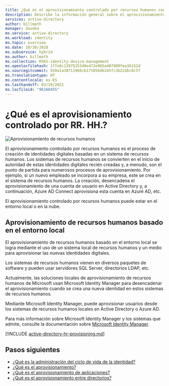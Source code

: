 ```yaml
---
title: ¿Qué es el aprovisionamiento controlado por recursos humanos con Azure Active Directory? | Microsoft Docs
description: Describe la información general sobre el aprovisionamiento controlado por recursos humanos.
services: active-directory
author: billmath
manager: daveba
ms.service: active-directory
ms.workload: identity
ms.topic: overview
ms.date: 10/30/2020
ms.subservice: hybrid
ms.author: billmath
ms.collection: M365-identity-device-management
ms.openlocfilehash: 1ffe8c1397525348e472e965a407909fee36152d
ms.sourcegitcommit: 910a1a38711966cb171050db245fc3b22abc8c5f
ms.translationtype: HT
ms.contentlocale: es-ES
ms.lasthandoff: 03/19/2021
ms.locfileid: "96168455"
---
```

# <a name="what-is-hr-driven-provisioning"></a>¿Qué es el aprovisionamiento controlado por RR. HH.?

![Aprovisionamiento de recursos humanos](./media/what-is-hr-driven-provisioning/cloud2a.png)

El aprovisionamiento controlado por recursos humanos es el proceso de creación de identidades digitales basadas en un sistema de recursos humanos.  Los sistemas de recursos humanos se convierten en el inicio de autoridad de estas identidades digitales recién creadas y, a menudo, son el punto de partida para numerosos procesos de aprovisionamiento.  Por ejemplo, si un nuevo empleado se incorpora a su empresa, este se crea en el sistema de recursos humanos.  La creación, desencadena el aprovisionamiento de una cuenta de usuario en Active Directory y, a continuación, Azure AD Connect aprovisiona esta cuenta en Azure AD, etc.

El aprovisionamiento controlado por recursos humanos puede estar en el entorno local o en la nube.

## <a name="on-premises-based-hr-provisioning"></a>Aprovisionamiento de recursos humanos basado en el entorno local
El aprovisionamiento de recursos humanos basado en el entorno local se logra mediante el uso de un sistema local de recursos humanos y un medio para aprovisionar las nuevas identidades digitales.

Los sistemas de recursos humanos vienen en diversos paquetes de software y pueden usar servidores SQL Server, directorios LDAP, etc.

Actualmente, las soluciones locales de aprovisionamiento de recursos humanos de Microsoft usan Microsoft Identity Manager para desencadenar el aprovisionamiento cuando se crea una nueva identidad en estos sistemas de recursos humanos.

Mediante Microsoft Identity Manager, puede aprovisionar usuarios desde los sistemas de recursos humanos locales en Active Directory o Azure AD.

Para más información sobre Microsoft Identity Manager y los sistemas que admite, consulte la documentación sobre [Microsoft Identity Manager](/microsoft-identity-manager/microsoft-identity-manager-2016).

[!INCLUDE [active-directory-hr-provisioning.md](../../../includes/active-directory-hr-provisioning.md)]



## <a name="next-steps"></a>Pasos siguientes 
- [¿Qué es la administración del ciclo de vida de la identidad?](what-is-identity-lifecycle-management.md)
- [¿Qué es el aprovisionamiento?](what-is-provisioning.md)
- [¿Qué es el aprovisionamiento de aplicaciones?](what-is-app-provisioning.md)
- [¿Qué es el aprovisionamiento entre directorios?](what-is-inter-directory-provisioning.md)